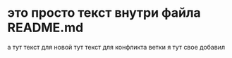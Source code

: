 # это просто текст внутри файла README.md
а тут текст для новой тут текст для конфликта ветки
я тут свое добавил